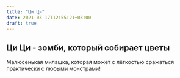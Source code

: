 ```yaml
---
title: "Ци Ци"
date: 2021-03-17T12:55:21+03:00
draft: true
---
```


## Ци Ци - зомби, который собирает цветы

Малюсенькая милашка, которая может с лёгкостью сражаться практически с любыми монстрами!


